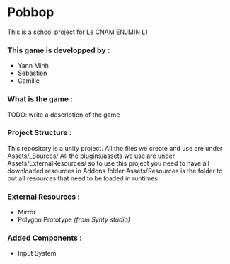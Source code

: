 # Pobbop
This is a school project for Le CNAM ENJMIN L1
### This game is developped by :
- Yann Minh
- Sebastien
- Camille

[comment]: # (Faut qu'on voit ensemble si vous voullez mettre vos noms)

### What is the game :
TODO: write a description of the game

### Project Structure :
This repository is a unity project.
All the files we create and use are under Assets/_Sources/
All the plugins/assets we use are under Assets/ExternalResources/ so to use this project you need to have all downloaded resources in Addons folder
Assets/Resources is the folder to put all resources that need to be loaded in runtimes

### External Resources :
- Mirror
- Polygon Prototype _(from Synty studio)_

### Added Components :
- Input System
